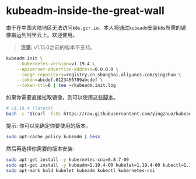# kubeadm-inside-the-great-wall

由于在中国大陆地区无法访问`k8s.gcr.io`，本人将通过`kubeadm`安装`k8s`所需的镜像搬运到阿里云上。欢迎使用。

> **注意:** v1.15.0之前的版本不支持。

```bash
kubeadm init \
	--kubernetes-version=v1.19.4 \
	--apiserver-advertise-address=0.0.0.0 \
	--image-repository=registry.cn-shanghai.aliyuncs.com/yingzhuo \
	--token=abcdef.0123456789abcdef \
	--token-ttl=0 | tee ~/kubeadm.init.log
```

如果你需要直接拉取镜像，则可以使用这些[脚本](./.shell)。

```bash
# v1.19.4 (latest)
bash -c "$(curl -fsSL https://raw.githubusercontent.com/yingzhuo/kubeadm-inside-the-great-wall/master/.shell/pull-1.19.4.sh)"
```

提示: 你可以先确定你要使用的版本。

```bash
sudo apt-cache policy kubeadm | less
```

然后再选择你需要的版本安装:

```bash
sudo apt-get install -y kubernetes-cni=0.8.7-00
sudo apt-get install -y kubeadm=1.19.4-00 kubelet=1.19.4-00 kubectl=1.19.4-00
sudo apt-mark hold kubelet kubeadm kubectl kubernetes-cni
```
